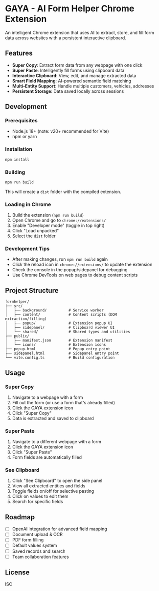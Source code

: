 # GAYA - AI Form Helper Chrome Extension

An intelligent Chrome extension that uses AI to extract, store, and fill form data across websites with a persistent interactive clipboard.

## Features

- **Super Copy**: Extract form data from any webpage with one click
- **Super Paste**: Intelligently fill forms using clipboard data
- **Interactive Clipboard**: View, edit, and manage extracted data
- **Smart Field Mapping**: AI-powered semantic field matching
- **Multi-Entity Support**: Handle multiple customers, vehicles, addresses
- **Persistent Storage**: Data saved locally across sessions

## Development

### Prerequisites

- Node.js 18+ (note: v20+ recommended for Vite)
- npm or yarn

### Installation

```bash
npm install
```

### Building

```bash
npm run build
```

This will create a `dist` folder with the compiled extension.

### Loading in Chrome

1. Build the extension (`npm run build`)
2. Open Chrome and go to `chrome://extensions/`
3. Enable "Developer mode" (toggle in top right)
4. Click "Load unpacked"
5. Select the `dist` folder

### Development Tips

- After making changes, run `npm run build` again
- Click the reload icon in `chrome://extensions/` to update the extension
- Check the console in the popup/sidepanel for debugging
- Use Chrome DevTools on web pages to debug content scripts

## Project Structure

```
formhelper/
├── src/
│   ├── background/          # Service worker
│   ├── content/             # Content scripts (DOM extraction/filling)
│   ├── popup/               # Extension popup UI
│   ├── sidepanel/           # Clipboard viewer UI
│   └── shared/              # Shared types and utilities
├── public/
│   ├── manifest.json        # Extension manifest
│   └── icons/               # Extension icons
├── popup.html               # Popup entry point
├── sidepanel.html           # Sidepanel entry point
└── vite.config.ts           # Build configuration
```

## Usage

### Super Copy

1. Navigate to a webpage with a form
2. Fill out the form (or use a form that's already filled)
3. Click the GAYA extension icon
4. Click "Super Copy"
5. Data is extracted and saved to clipboard

### Super Paste

1. Navigate to a different webpage with a form
2. Click the GAYA extension icon
3. Click "Super Paste"
4. Form fields are automatically filled

### See Clipboard

1. Click "See Clipboard" to open the side panel
2. View all extracted entities and fields
3. Toggle fields on/off for selective pasting
4. Click on values to edit them
5. Search for specific fields

## Roadmap

- [ ] OpenAI integration for advanced field mapping
- [ ] Document upload & OCR
- [ ] PDF form filling
- [ ] Default values system
- [ ] Saved records and search
- [ ] Team collaboration features

## License

ISC
